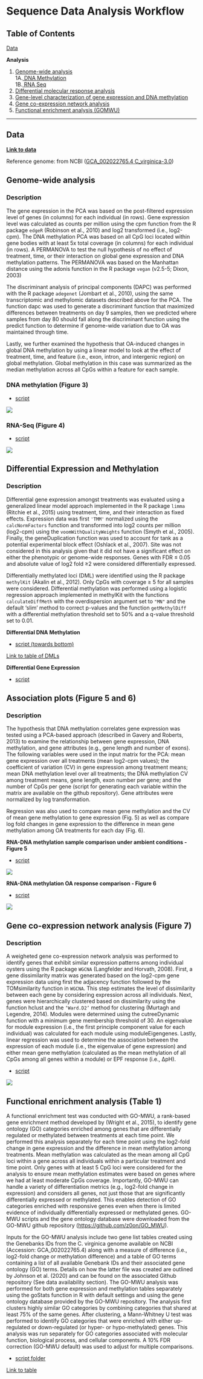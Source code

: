# Sequence Data Analysis Workflow

## Table of Contents

[Data](#data)

**Analysis**
1. [ Genome-wide analysis](#one)  
  1A.[ DNA Methylation](#oneA)  
  1B.[ RNA Seq ](#oneB)  
2. [ Differential molecular response analysis](#two)
3. [ Gene-level characterization of gene expression and DNA methylation](#three) 
4. [ Gene co-expression network analysis](#four)  
5. [ Functional enrichment analysis (GOMWU)](#five)  
 

---

## Data <a name="data"></a>

[**Link to data**](https://github.com/epigeneticstoocean/AE17_Cvirginica_MolecularResponse/tree/master/data/)  
  
Reference genome: from NCBI ([GCA_002022765.4 C_virginica-3.0](https://www.ncbi.nlm.nih.gov/genome/?term=crassostrea+virginica))  

## Genome-wide analysis <a name="one"></a>

### Description
The gene expression in the PCA was based on the post-filtered expression level of genes (in columns) for each individual (in rows). Gene expression level was calculated as counts per million using the cpm function from the R package `edgeR` (Robinson et al., 2010) and log2 transformed (i.e., log2-cpm). The DNA methylation PCA was based on all CpG loci located within gene bodies with at least 5x total coverage (in columns) for each individual (in rows). A PERMANOVA to test the null hypothesis of no effect of treatment, time, or their interaction on global gene expression and DNA methylation patterns. The PERMANOVA was based on the Manhattan distance using the adonis function in the R package `vegan` (v2.5-5; Dixon, 2003)

The discriminant analysis of principal components (DAPC) was performed with the R package `adegenet` (Jombart et al., 2010), using the same transcriptomic and methylomic datasets described above for the PCA. The function dapc was used to generate a discriminant function that maximized differences between treatments on day 9 samples, then we predicted where samples from day 80 should fall along the discriminant function using the predict function to determine if genome-wide variation due to OA was maintained through time. 

Lastly, we further examined the hypothesis that OA-induced changes in global DNA methylation by using a linear model to look at the effect of treatment, time, and feature (i.e., exon, intron, and intergenic region) on global methylation. Global methylation in this case was summarized as the median methylation across all CpGs within a feature for each sample.  

### DNA methylation (Figure 3) <a name="oneA"></a>

* [script](https://github.com/epigeneticstoocean/AE17_Cvirginica_MolecularResponse/blob/master/src/Analyses/AE17_fig3_DNAm.R) 

![](https://github.com/epigeneticstoocean/AE17_Cvirginica_MolecularResponse/blob/master/results/manuscript/figures/Figure3/Figure3.png)

### RNA-Seq (Figure 4) <a name="oneB"></a>

* [script](https://github.com/epigeneticstoocean/AE17_Cvirginica_MolecularResponse/blob/master/src/Analyses/AE17_fig4_geneExpression.R) 

![](https://github.com/epigeneticstoocean/AE17_Cvirginica_MolecularResponse/blob/master/results/manuscript/figures/Figure4/Figure4.png)

## Differential Expression and Methylation <a name="two"></a>

### Description 

Differential gene expression amongst treatments was evaluated using a generalized linear model approach implemented in the R package `limma` (Ritchie et al., 2015) using treatment, time, and their interaction as fixed effects. Expression data was first `'TMM'` normalized using the `calcNormFactors` function and transformed into log2 counts per million (log2-cpm) using the `voomWithQualityWeights` function (Smyth et al., 2005). Finally, the geneDuplication function was used to account for tank as a potential experimental block effect (Oshlack et al., 2007). Site was not considered in this analysis given that it did not have a significant effect on either the phenotypic or genome-wide responses. Genes with FDR ≤ 0.05 and absolute value of log2 fold ≥2 were considered differentially expressed.  

Differentially methylated loci (DML) were identified using the R package `methylKit` (Akalin et al., 2012). Only CpGs with coverage ≥ 5 for all samples were considered. Differential methylation was performed using a logistic regression approach implemented in methylKit with the functions `calculateDiffMeth` with the overdispersion argument set to `"MN"` and the default ‘slim’ method to correct p-values and the function `getMethylDiff` with a differential methylation threshold set to 50% and a q-value threshold set to 0.01.

**Differential DNA Methylation** 
* [script (towards bottom)](https://github.com/epigeneticstoocean/AE17_Cvirginica_MolecularResponse/blob/master/src/MBDBS_seq/04_methylationMatrix_diffMethylation_methylKit.R)

[Link to table of DMLs](https://github.com/epigeneticstoocean/AE17_Cvirginica_MolecularResponse/blob/master/results/manuscript/Supp/Supplemental_TableS3.3__DMLlist.csv)

**Differential Gene Expression** 

* [script](https://github.com/epigeneticstoocean/AE17_Cvirginica_MolecularResponse/blob/master/src/Analyses/AE17_diffExpression.R)

## Association plots (Figure 5 and 6) <a name="three"></a>

### Description

The hypothesis that DNA methylation correlates gene expression was tested using a PCA-based approach (described in Gavery and Roberts, 2013) to examine the relationship between gene expression, DNA methylation, and gene attributes (e.g., gene length and number of exons). The following variables were used in the input matrix for the PCA: mean gene expression over all treatments (mean log2-cpm values); the coefficient of variation (CV) in gene expression among treatment means; mean DNA methylation level over all treatments; the DNA methylation CV among treatment means, gene length, exon number per gene; and the number of CpGs per gene (script for generating each variable within the matrix are available on the github repository). Gene attributes were normalized by log transformation.

Regression was also used to compare mean gene methylation and the CV of mean gene methylation to gene expression (Fig. 5) as well as compare log fold changes in gene expression to the difference in mean gene methylation among OA treatments for each day (Fig. 6).

**RNA-DNA methylation sample comparison under ambient conditions - Figure 5**

* [script](https://github.com/epigeneticstoocean/AE17_Cvirginica_MolecularResponse/blob/master/src/Analyses/AE17_fig5_DNAmvsGE.R)

![](https://github.com/epigeneticstoocean/AE17_Cvirginica_MolecularResponse/blob/master/results/manuscript/figures/Figure5/Figure5.png)

**RNA-DNA methylation OA response comparison - Figure 6**

* [script](https://github.com/epigeneticstoocean/AE17_Cvirginica_MolecularResponse/blob/master/src/Analyses/AE17_fig6_diffDNAmvsGE.R)

![](https://github.com/epigeneticstoocean/AE17_Cvirginica_MolecularResponse/blob/master/results/manuscript/figures/Figure6/Figure6.png)


## Gene co-expression network analysis (Figure 7) <a name="four"></a>  

### Description

A weigheted gene co-expression network analysis was performed to identify genes that exhibit similar expression patterns among individual oysters using the R package `WGCNA` (Langfelder and Horvath, 2008). First, a gene dissimilarity matrix was generated based on the log2-cpm gene expression data using first the adjacency function followed by the TOMsimilarity function in `WGCNA`. This step estimates the level of dissimilarity between each gene by considering expression across all individuals. Next, genes were hierarchically clustered based on dissimilarity using the function hclust and the `‘Ward.D2’` method for clustering (Murtagh and Legendre, 2014). Modules were determined using the cutreeDynamic function with a minimum gene membership threshold of 30. An eigenvalue for module expression (i.e., the first principle component value for each individual) was calculated for each module using moduleEigengenes. Lastly, linear regression was used to determine the association between the expression of each module (i.e., the eigenvalue of gene expression) and either mean gene methylation (calculated as the mean methylation of all CpGs among all genes within a module) or EPF response (i.e., ΔpH).

* [script](https://github.com/epigeneticstoocean/AE17_Cvirginica_MolecularResponse/blob/master/src/Analyses/AE17_fig7_WGCNAmultiComp.R)

![](https://github.com/epigeneticstoocean/AE17_Cvirginica_MolecularResponse/blob/master/results/manuscript/figures/Figure7/Figure7.png)

## Functional enrichment analysis (Table 1) <a name="five"></a>  

A functional enrichment test was conducted with GO-MWU, a rank-based gene enrichment method developed by (Wright et al., 2015), to identify gene ontology (GO) categories enriched among genes that are differentially regulated or methylated between treatments at each time point. We performed this analysis separately for each time point using the log2-fold change in gene expression and the difference in mean methylation among treatments. Mean methylation was calculated as the mean among all CpG loci within a gene across all individuals within a particular treatment and time point. Only genes with at least 5 CpG loci were considered for the analysis to ensure mean methylation estimates were based on genes where we had at least moderate CpGs coverage. Importantly, GO-MWU can handle a variety of differentiation metrics (e.g., log2-fold change in expression) and considers all genes, not just those that are significantly differentially expressed or methylated. This enables detection of GO categories enriched with responsive genes even when there is limited evidence of individually differentially expressed or methylated genes. GO-MWU scripts and the gene ontology database were downloaded from the GO-MWU github repository (https://github.com/z0on/GO_MWU).

Inputs for the GO-MWU analysis include two gene list tables created using the Genebanks IDs from the C. virginica genome available on NCBI (Accession: GCA_002022765.4) along with a measure of difference (i.e., log2-fold change or methylation difference) and a table of GO terms containing a list of all available Genebank IDs and their associated gene ontology (GO) terms. Details on how the latter file was created are outlined by Johnson et al. (2020) and can be found on the associated Github repository (See data availability section). The GO-MWU analysis was performed for both gene expression and methylation tables separately using the goStats function in R with default settings and using the gene ontology database provided by the GO-MWU repository. The analysis first clusters highly similar GO categories by combining categories that shared at least 75% of the same genes. After clustering, a Mann-Whitney U test was performed to identify GO categories that were enriched with either up-regulated or down-regulated (or hyper- or hypo-methylated) genes. This analysis was run separately for GO categories associated with molecular function, biological process, and cellular components. A 10% FDR correction (GO-MWU default) was used to adjust for multiple comparisons.   

* [script folder](https://github.com/epigeneticstoocean/AE17_Cvirginica_MolecularResponse/tree/master/src/Analyses/gomwu)

[Link to table](https://github.com/epigeneticstoocean/AE17_Cvirginica_MolecularResponse/blob/master/results/manuscript/table/Table_1.pdf)

